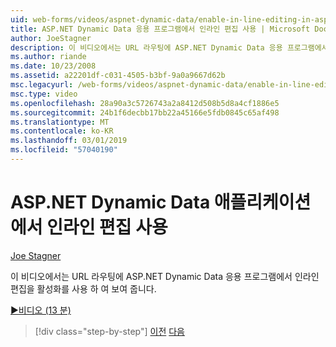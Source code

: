 ```yaml
---
uid: web-forms/videos/aspnet-dynamic-data/enable-in-line-editing-in-aspnet-dynamic-data-applications
title: ASP.NET Dynamic Data 응용 프로그램에서 인라인 편집 사용 | Microsoft Docs
author: JoeStagner
description: 이 비디오에서는 URL 라우팅에 ASP.NET Dynamic Data 응용 프로그램에서 인라인 편집을 활성화를 사용 하 여 보여 줍니다.
ms.author: riande
ms.date: 10/23/2008
ms.assetid: a22201df-c031-4505-b3bf-9a0a9667d62b
msc.legacyurl: /web-forms/videos/aspnet-dynamic-data/enable-in-line-editing-in-aspnet-dynamic-data-applications
msc.type: video
ms.openlocfilehash: 28a90a3c5726743a2a8412d508b5d8a4cf1886e5
ms.sourcegitcommit: 24b1f6decbb17bb22a45166e5fdb0845c65af498
ms.translationtype: MT
ms.contentlocale: ko-KR
ms.lasthandoff: 03/01/2019
ms.locfileid: "57040190"
---
```

<a name="enable-in-line-editing-in-aspnet-dynamic-data-applications"></a>ASP.NET Dynamic Data 애플리케이션에서 인라인 편집 사용
====================
[Joe Stagner](https://github.com/JoeStagner)

이 비디오에서는 URL 라우팅에 ASP.NET Dynamic Data 응용 프로그램에서 인라인 편집을 활성화를 사용 하 여 보여 줍니다.

[&#9654;비디오 (13 분)](https://channel9.msdn.com/Blogs/ASP-NET-Site-Videos/enable-in-line-editing-in-aspnet-dynamic-data-applications)

> [!div class="step-by-step"]
> [이전](begin-modifying-dynamic-data-applications-with-url-routing.md)
> [다음](how-to-enable-table-specific-routing-in-dynamic-data-applications.md)
